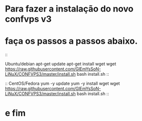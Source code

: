 # Para fazer a instalação do novo confvps v3
# faça os passos a passos abaixo.
::

Ubuntu/debian
 apt-get update
 apt-get install wget
 wget https://raw.githubusercontent.com/GlEmYsSoN-LiNuX/CONFVPS3/master/install.sh
 bash install.sh
::

::
CentOS/Fedora
 yum -y update
 yum -y install wget
 wget https://raw.githubusercontent.com/GlEmYsSoN-LiNuX/CONFVPS3/master/install.sh
 bash install.sh
::

# e fim
